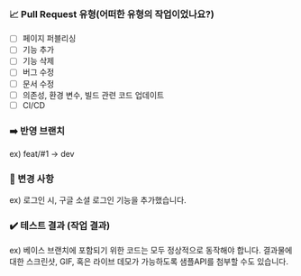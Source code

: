 ### :chart_with_upwards_trend: Pull Request 유형(어떠한 유형의 작업이었나요?)
- [ ] 페이지 퍼블리싱
- [ ] 기능 추가
- [ ] 기능 삭제
- [ ] 버그 수정
- [ ] 문서 수정
- [ ] 의존성, 환경 변수, 빌드 관련 코드 업데이트
- [ ] CI/CD

### :arrow_right: 반영 브랜치
ex) feat/#1 -> dev

### :wrench: 변경 사항
ex) 로그인 시, 구글 소셜 로그인 기능을 추가했습니다.

### :heavy_check_mark: 테스트 결과 (작업 결과)
ex) 베이스 브랜치에 포함되기 위한 코드는 모두 정상적으로 동작해야 합니다. 결과물에 대한 스크린샷, GIF, 혹은 라이브 데모가 가능하도록 샘플API를 첨부할 수도 있습니다.
